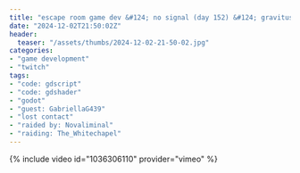 ```yaml
---
title: "escape room game dev &#124; no signal (day 152) &#124; gravitus"
date: "2024-12-02T21:50:02Z"
header:
  teaser: "/assets/thumbs/2024-12-02-21-50-02.jpg"
categories:
- "game development"
- "twitch"
tags:
- "code: gdscript"
- "code: gdshader"
- "godot"
- "guest: GabriellaG439"
- "lost contact"
- "raided by: Novaliminal"
- "raiding: The_Whitechapel"
---
```

{% include video id="1036306110" provider="vimeo" %}
